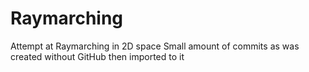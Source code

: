 # Raymarching
 Attempt at Raymarching in 2D space
 Small amount of commits as was created without GitHub then imported to it
